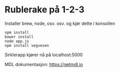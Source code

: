 # Rublerake på 1-2-3
Installer brew, node, osv. osv. og kjør dette i konsollen
```
npm install
bower install
node app.js
npm install vegvesen
```

Sirklerapp kjører nå på localhost:5000

MDL dokumentasjon: https://getmdl.io
